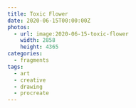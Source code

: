 ```yaml
---
title: Toxic Flower
date: 2020-06-15T00:00:00Z
photos:
  - url: image:2020-06-15-toxic-flower
    width: 2858
    height: 4365
categories:
  - fragments
tags:
  - art
  - creative
  - drawing
  - procreate
---
```

